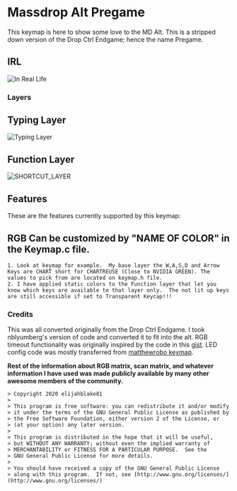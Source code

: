 # Massdrop Alt Pregame

This keymap is here to show some love to the MD Alt. This is a stripped down version of the Drop Ctrl Endgame; hence the name Pregame.

## IRL
![In Real Life](https://i.imgur.com/Xp6Mb6P.jpg)



### Layers

## Typing Layer

![Typing Layer](https://i.imgur.com/F7iU53K.png)

## Function Layer

![SHORTCUT_LAYER](https://i.imgur.com/Gub1xyC.png)

## Features

These are the features currently supported by this keymap:

## RGB Can be customized by "NAME OF COLOR" in the Keymap.c file. 
	1. Look at keymap for example.  My base layer the W,A,S,D and Arrow Keys are CHART short for CHARTREUSE (Close to NVIDIA GREEN). The values to pick from are located on keymap.h file.
	2. I have applied static colors to the Function layer that let you know which keys are available to that layer only.  The not lit up keys are still accessible if set to Transparent Keycap!!! 

### Credits

This was all converted originally from the Drop Ctrl Endgame.  I took nblyumberg's version of code and converted it to fit into the alt.
RGB timeout functionality was originally inspired by the code in this [gist](https://gist.github.com/algernon/9182469e21894192017f2bb5d478c7df).
LED config code was mostly transferred from [matthewrobo keymap](https://github.com/qmk/qmk_firmware/tree/master/keyboards/massdrop/ctrl/keymaps/matthewrobo).


**Rest of the information about RGB matrix, scan matrix, and whatever information I have used was made publicly available by many other awesome members of the community.**


 	> Copyright 2020 elijahblake81
 	>
 	> This program is free software: you can redistribute it and/or modify
 	> it under the terms of the GNU General Public License as published by
 	> the Free Software Foundation, either version 2 of the License, or
 	> (at your option) any later version.
 	>
 	> This program is distributed in the hope that it will be useful,
 	> but WITHOUT ANY WARRANTY; without even the implied warranty of
 	> MERCHANTABILITY or FITNESS FOR A PARTICULAR PURPOSE.  See the
 	> GNU General Public License for more details.
 	>
 	> You should have received a copy of the GNU General Public License
 	> along with this program.  If not, see [http://www.gnu.org/licenses/](http://www.gnu.org/licenses/)
 
